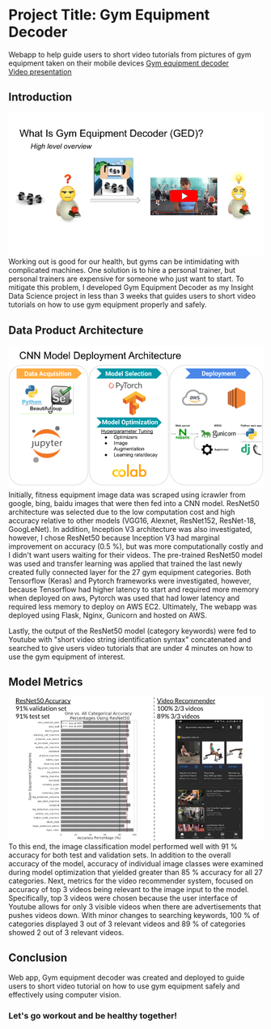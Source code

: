 # Project Title: Gym Equipment Decoder
Webapp to help guide users to short video tutorials from pictures of gym equipment taken on their mobile devices
[Gym equipment decoder](http://computervisionclassifier.me) <br />
[Video presentation](https://www.youtube.com/watch?v=OmrdY8uHJoI)

## Introduction

![](readme/high_level_overview.png)
Working out is good for our health, but gyms can be intimidating with complicated machines. One solution is to hire a personal trainer, but personal trainers are expensive for someone who just want to start. To mitigate this problem, I developed Gym Equipment Decoder as my Insight Data Science project in less than 3 weeks that guides users to short video tutorials on how to use gym equipment properly and safely. 

## Data Product Architecture

![](readme/deployment.png)
Initially, fitness equipment image data was scraped using icrawler from google, bing, baidu images that were then fed into a CNN model. ResNet50 architecture was selected due to the low computation cost and high accuracy relative to other models (VGG16, Alexnet, ResNet152, ResNet-18, GoogLeNet). In addition, Inception V3 architecture was also investigated, however, I chose ResNet50 because Inception V3 had marginal improvement on accuracy (0.5 %), but was more computationally costly and I didn't want users waiting for their videos. The pre-trained ResNet50 model was used and transfer learning was applied that trained the last newly created fully connected layer for the 27 gym equipment categories. Both Tensorflow (Keras) and Pytorch frameworks were investigated, however, because Tensorflow had higher latency to start and required more memory when deployed on aws, Pytorch was used that had lower latency and required less memory to deploy on AWS EC2. Ultimately, The webapp was deployed using Flask, Nginx, Gunicorn and hosted on AWS. <br />

Lastly, the output of the ResNet50 model (category keywords) were fed to Youtube with "short video string identification syntax" concatenated and searched to give users video tutorials that are under 4 minutes on how to use the gym equipment of interest.

## Model Metrics

![](readme/metrics.png)
To this end, the image classification model performed well with 91 % accuracy for both test and validation sets. In addition to the overall accuracy of the model, accuracy of individual image classes were examined during model optimization that yielded greater than 85 % accuracy for all 27 categories. Next, metrics for the video recommender system, focused on accuracy of top 3 videos being relevant to the image input to the model. Specifically, top 3 videos were chosen because the user interface of Youtube allows for only 3 visible videos when there are advertisements that pushes videos down. With minor changes to searching keywords, 100 % of categories displayed 3 out of 3 relevant videos and 89 % of categories showed  2 out of 3 relevant videos.

## Conclusion
Web app, Gym equipment decoder was created and deployed to guide users to short video tutorial on how to use gym equipment safely and effectively using computer vision. 

### Let's go workout and be healthy together!

